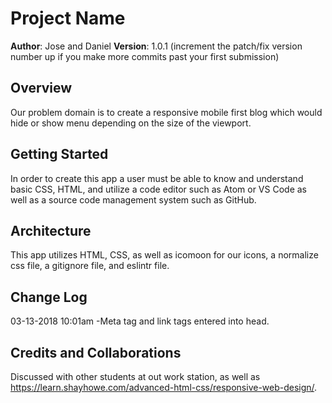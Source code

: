 # Project Name

**Author**: Jose and Daniel
**Version**: 1.0.1 (increment the patch/fix version number up if you make more commits past your first submission)

## Overview
Our problem domain is to create a responsive mobile first blog which would hide or show menu depending on the size of the viewport.

## Getting Started
In order to create this app a user must be able to know and understand basic CSS, HTML, and utilize a code editor such as Atom or VS Code as well as a source code management system such as GitHub.

## Architecture
This app utilizes HTML, CSS, as well as icomoon for our icons, a normalize css file, a gitignore file, and eslintr file.

## Change Log

03-13-2018 10:01am -Meta tag and link tags entered into head.

## Credits and Collaborations
Discussed with other students at out work station, as well as https://learn.shayhowe.com/advanced-html-css/responsive-web-design/.
